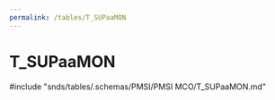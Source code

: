 ```yaml
---
permalink: /tables/T_SUPaaMON
---
```

# T\_SUPaaMON
<!-- SPDX-License-Identifier: MPL-2.0 -->

<!-- ATTENTION : Ne pas supprimer ou modifier la ligne ci-dessous -->
#include "snds/tables/.schemas/PMSI/PMSI MCO/T_SUPaaMON.md"
<!-- ATTENTION : Ne pas supprimer ou modifier la ligne ci-dessus -->
